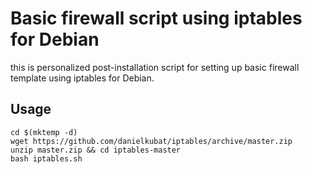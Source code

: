 Basic firewall script using iptables for Debian
=================================================

this is personalized post-installation script for setting up basic firewall template using iptables for Debian.

Usage
-----
````
cd $(mktemp -d)
wget https://github.com/danielkubat/iptables/archive/master.zip
unzip master.zip && cd iptables-master
bash iptables.sh
````
